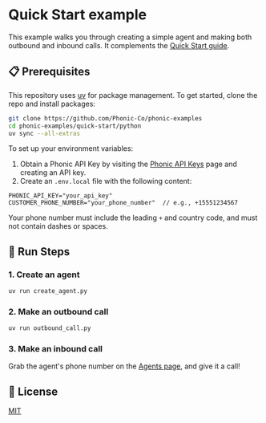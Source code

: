 # Quick Start example

This example walks you through creating a simple agent and making both outbound and inbound calls.
It complements the [Quick Start guide](https://docs.phonic.co/docs/get-started/quick-start).

## 📋 Prerequisites

This repository uses [uv](https://docs.astral.sh/uv/) for package management.
To get started, clone the repo and install packages:
```bash
git clone https://github.com/Phonic-Co/phonic-examples
cd phonic-examples/quick-start/python
uv sync --all-extras
```

To set up your environment variables:
1. Obtain a Phonic API Key by visiting the [Phonic API Keys](https://phonic.co/api-keys) page and creating an API key.
2. Create an `.env.local` file with the following content:
```dotenv
PHONIC_API_KEY="your_api_key"
CUSTOMER_PHONE_NUMBER="your_phone_number"  // e.g., +15551234567
```
Your phone number must include the leading `+` and country code, and must not contain dashes or spaces.

## 🚀 Run Steps

### 1. Create an agent

```bash
uv run create_agent.py
```

### 2. Make an outbound call

```bash
uv run outbound_call.py
```

### 3. Make an inbound call

Grab the agent's phone number on the [Agents page](https://phonic.co/agents), and give it a call!

## 📄 License

[MIT](../../LICENSE)
